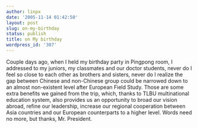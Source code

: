 ```yaml
---
author: linpx
date: '2005-11-14 01:42:50'
layout: post
slug: on-my-birthday
status: publish
title: on My birthday
wordpress_id: '307'
---
```


Couple days ago, when I held my birthday party in Pingpong room, I addressed
to my juniors, my classmates and our doctor students, never do I feel so close
to each other as brothers and sisters, never do I realize the gap between
Chinese and non-Chinese group could be narrowed down to an almost non-existent
level after European Field Study. Those are some extra benefits we gained from
the trip, which, thanks to TLBU multinational education system, also provides
us an opportunity to broad our vision abroad, refine our leadership, increase
our regional cooperation between Asia countries and our European counterparts
to a higher level. Words need no more, but thanks, Mr. President.

